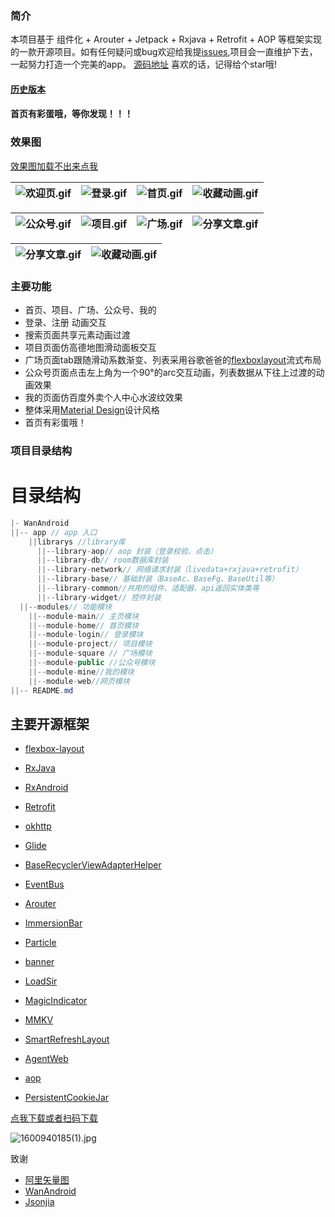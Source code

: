 
### 简介
本项目基于 组件化 + Arouter + Jetpack + Rxjava + Retrofit + AOP 等框架实现的一款开源项目。如有任何疑问或bug欢迎给我提[issues]((https://github.com/1170762202/WanAndroid/issues)),项目会一直维护下去，一起努力打造一个完美的app。
[源码地址](https://github.com/1170762202/WanAndroid)
喜欢的话，记得给个star哦!

#### [历史版本](https://github.com/1170762202/WanAndroid/releases)

#### 首页有彩蛋哦，等你发现！！！

### 效果图
[效果图加载不出来点我](https://www.jianshu.com/p/96830179c418)



![欢迎页.gif](https://upload-images.jianshu.io/upload_images/4906229-f904c725092c2f32.gif?imageMogr2/auto-orient/strip) | ![登录.gif](https://upload-images.jianshu.io/upload_images/4906229-825577eb221a70a5.gif?imageMogr2/auto-orient/strip) | ![首页.gif](https://upload-images.jianshu.io/upload_images/4906229-b9451cbd01f718c4.gif?imageMogr2/auto-orient/strip) |  ![收藏动画.gif](https://upload-images.jianshu.io/upload_images/4906229-93679f83ed8aa0f2.gif?imageMogr2/auto-orient/strip)
|:-|:-|:-|:-|


![公众号.gif](https://upload-images.jianshu.io/upload_images/4906229-d48f9cbd51cf4eb8.gif?imageMogr2/auto-orient/strip) | ![项目.gif](https://upload-images.jianshu.io/upload_images/4906229-80cbbffc39439e92.gif?imageMogr2/auto-orient/strip) | ![广场.gif](https://upload-images.jianshu.io/upload_images/4906229-188c6ab70160c07b.gif?imageMogr2/auto-orient/strip) | ![分享文章.gif](https://upload-images.jianshu.io/upload_images/4906229-8a2e58bd4c6dd95b.gif?imageMogr2/auto-orient/strip)
|:-|:-|:-|:-|

![分享文章.gif](https://upload-images.jianshu.io/upload_images/4906229-8a2e58bd4c6dd95b.gif?imageMogr2/auto-orient/strip) |  ![收藏动画.gif](https://upload-images.jianshu.io/upload_images/4906229-93679f83ed8aa0f2.gif?imageMogr2/auto-orient/strip)
|:-|:-|

### 主要功能

* 首页、项目、广场、公众号、我的
* 登录、注册 动画交互
* 搜索页面共享元素动画过渡
* 项目页面仿高德地图滑动面板交互
* 广场页面tab跟随滑动系数渐变、列表采用谷歌爸爸的[flexboxlayout]([https://github.com/google/flexbox-layout](https://github.com/google/flexbox-layout)
)流式布局
* 公众号页面点击左上角为一个90°的arc交互动画，列表数据从下往上过渡的动画效果
* 我的页面仿百度外卖个人中心水波纹效果
* 整体采用[Material Design]([https://www.material.io/](https://www.material.io/)
)设计风格
* 首页有彩蛋哦！

### 项目目录结构

# 目录结构
```java
|- WanAndroid
||-- app // app 入口
    ||librarys //library库
      ||--library-aop// aop 封装（登录校验、点击）
      ||--library-db// room数据库封装
      ||--library-network// 网络请求封装（livedata+rxjava+retrofit）
      ||--library-base// 基础封装（BaseAc、BaseFg、BaseUtil等）
      ||--library-common//共用的组件、适配器、api返回实体类等
      ||--library-widget// 控件封装
  ||--modules// 功能模块
    ||--module-main// 主页模块
    ||--module-home// 首页模块
    ||--module-login// 登录模块
    ||--module-project// 项目模块
    ||--module-square // 广场模块
    ||--module-public //公众号模块
    ||--module-mine//我的模块
    ||--module-web//网页模块
||-- README.md
 ```







## 主要开源框架

*   [flexbox-layout](https://github.com/google/flexbox-layout)
*   [RxJava](https://github.com/ReactiveX/RxJava)

*   [RxAndroid](https://github.com/ReactiveX/RxAndroid)

*   [Retrofit](https://github.com/square/retrofit)

*   [okhttp](https://github.com/square/okhttp)

*   [Glide](https://github.com/bumptech/glide)

*   [BaseRecyclerViewAdapterHelper](https://github.com/CymChad/BaseRecyclerViewAdapterHelper)

*   [EventBus](https://github.com/greenrobot/EventBus)

*   [Arouter](https://github.com/alibaba/ARouter)

*   [ImmersionBar](https://github.com/gyf-dev/ImmersionBar)

*   [Particle](https://github.com/JeasonWong/Particle)

*   [banner](https://github.com/youth5201314/banner)

*   [LoadSir](https://github.com/KingJA/LoadSir)

*   [MagicIndicator](https://github.com/hackware1993/MagicIndicator)

*   [MMKV](https://github.com/Tencent/MMKV)

*   [SmartRefreshLayout](https://github.com/scwang90/SmartRefreshLayout)

*   [AgentWeb](https://github.com/Justson/AgentWeb)

*   [aop](https://github.com/HujiangTechnology/gradle_plugin_android_aspectjx)

*   [PersistentCookieJar](https://github.com/franmontiel/PersistentCookieJar)


[点我下载或者扫码下载](https://github.com/1170762202/WanAndroid/blob/master/app/release/app-release.apk)


![1600940185(1).jpg](https://upload-images.jianshu.io/upload_images/4906229-85878a0fa91d042e.jpg?imageMogr2/auto-orient/strip%7CimageView2/2/w/1240)


致谢
* [阿里矢量图](https://links.jianshu.com/go?to=https%3A%2F%2Fwww.iconfont.cn%2F)
* [WanAndroid](https://www.wanandroid.com/blog/show/2)
* [Jsonjia](https://github.com/Jsonjia/zjp-wandroid-master)

